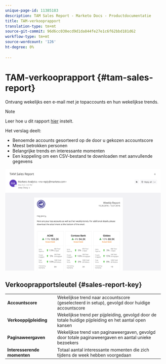 ```yaml
---
unique-page-id: 11385183
description: TAM Sales Report - Marketo Docs - Productdocumentatie
title: TAM-verkooprapport
translation-type: tm+mt
source-git-commit: 96d6cc030ecd9d1da844fe27e1c6f62bbd181d62
workflow-type: tm+mt
source-wordcount: '126'
ht-degree: 0%

---
```



# TAM-verkooprapport {#tam-sales-report}

Ontvang wekelijks een e-mail met je topaccounts en hun wekelijkse trends.

>[!NOTE]
>
>Leer hoe u dit rapport [hier](/help/marketo/product-docs/target-account-management/measure/tam-report-setup.md) instelt.

Het verslag deelt:

* Benoemde accounts gesorteerd op de door u gekozen accountscore
* Meest betrokken personen
* Belangrijke trends en interessante momenten
* Een koppeling om een CSV-bestand te downloaden met aanvullende gegevens

![](assets/tam-sales-report-1.png)

## Verkooprapportsleutel {#sales-report-key}

<table> 
 <tbody> 
  <tr> 
   <td><strong>Accountscore</strong></td> 
   <td> 
    <div>
      Wekelijkse trend naar accountscore (geselecteerd in setup), gevolgd door huidige accountscore 
    </div></td> 
  </tr> 
  <tr> 
   <td><strong>Verkooppijpleiding</strong></td> 
   <td> 
    <div>
      Wekelijkse trend per pijpleiding, gevolgd door de totale huidige pijpleiding en het aantal open kansen 
    </div></td> 
  </tr> 
  <tr> 
   <td><strong>Paginaweergaven</strong></td> 
   <td> 
    <div>
      Wekelijkse trend van paginaweergaven, gevolgd door totale paginaweergaven en aantal unieke bezoekers 
    </div></td> 
  </tr> 
  <tr> 
   <td><strong>Interesserende momenten</strong></td> 
   <td> 
    <div>
      Totaal aantal interessante momenten die zich tijdens de week hebben voorgedaan 
    </div></td> 
  </tr> 
 </tbody> 
</table>